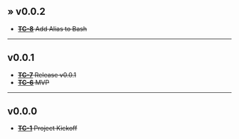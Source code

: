 ## &raquo; v0.0.2
* ~~[**TC-8**](https://daniel-hengyu-xiang.atlassian.net/browse/TC-8) Add Alias to Bash~~
___
## v0.0.1
* ~~[**TC-7**](https://daniel-hengyu-xiang.atlassian.net/browse/TC-7) Release v0.0.1~~
* ~~[**TC-6**](https://daniel-hengyu-xiang.atlassian.net/browse/TC-6) MVP~~
___
## v0.0.0
* ~~[**TC-1**](https://daniel-hengyu-xiang.atlassian.net/browse/TC-1) Project Kickoff~~